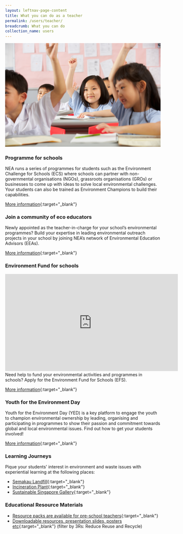 ```yaml
---
layout: leftnav-page-content
title: What you can do as a teacher
permalink: /users/teacher/
breadcrumb: What you can do 
collection_name: users
---
```


![Photos of students in a classroom](/images/schools.jpg)

### Programme for schools

NEA runs a series of programmes for students such as the Environment Challenge for Schools (ECS) where schools can partner with non-governmental organisations (NGOs), grassroots organisations (GROs) or businesses to come up with ideas to solve local environmental challenges. Your students can also be trained as Environment Champions to build their capabilities.

[More information](https://www.cgs.sg/programmes/school-programmes/environment-challenge-for-schools){:target="_blank"}

### Join a community of eco educators
Newly appointed as the teacher-in-charge for your school’s environmental programmes? Build your expertise in leading environmental outreach projects in your school by joining NEA’s network of Environmental Education Advisors (EEAs).

[More information](https://www.cgs.sg/programmes/school-programmes/environmental-education-advisors){:target="_blank"}

### Environment Fund for schools
<div class="bp-youtube">
      <iframe width="560" height="315" src="https://www.youtube.com/embed/mCRl9aKBsxA" frameborder="0" allow="autoplay; encrypted-media" allowfullscreen></iframe>
</div>
Need help to fund your environmental activities and programmes in schools? Apply for the Environment Fund for Schools (EFS). 

[More information](https://www.cgs.sg/programmes/youth-for-the-environment-day/funding/environment-fund-for-schools){:target="_blank"}

### Youth for the Environment Day

Youth for the Environment Day (YED) is a key platform to engage the youth to champion environmental ownership by leading, organising and participating in programmes to show their passion and commitment towards global and local environmental issues. Find out how to get your students involved!

[More information](https://www.cgs.sg/programmes/youth-for-the-environment-day/home){:target="_blank"}

### Learning Journeys

Pique your students' interest in environment and waste issues with experiential learning at the following places:
* [Semakau Landfill](https://www.nea.gov.sg/e-services-forms/forms/booking-form-for-visit-to-nea-s-incineration-plants-and-semakau-landfill){:target="_blank"} 
* [Incineration Plant](https://www.nea.gov.sg/e-services-forms/forms/booking-form-for-visit-to-nea-s-incineration-plants-and-semakau-landfill){:target="_blank"} 
* [Sustainable Singapore Gallery](https://www.pub.gov.sg/marinabarrage/ssg){:target="_blank"} 

### Educational Resource Materials

* [Resource packs are available for pre-school teachers](https://www.cgs.sg/programmes/pre-school-educational-resource-materials-and-programmes){:target="_blank"} 
* [Downloadable resources, presentation slides, posters etc](https://www.cgs.sg/resources){:target="_blank"}  (filter by 3Rs: Reduce Reuse and Recycle)






